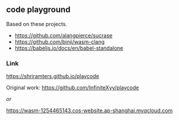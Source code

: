 ## code playground

Based on these projects.

- https://github.com/alangpierce/sucrase
- https://github.com/binji/wasm-clang
- https://babeljs.io/docs/en/babel-standalone

### Link

https://shriramters.github.io/playcode

Original work: https://github.com/InfiniteXyy/playcode

*or*

https://wasm-1254465143.cos-website.ap-shanghai.myqcloud.com
